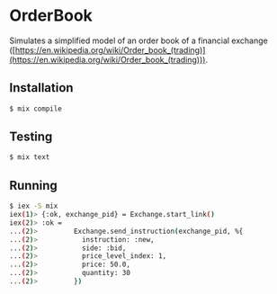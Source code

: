 # OrderBook

Simulates a simplified model of an order book of a financial exchange ([https://en.wikipedia.org/wiki/Order_book_(trading)](https://en.wikipedia.org/wiki/Order_book_(trading))).

## Installation

~~~bash
$ mix compile
~~~

## Testing

~~~bash
$ mix text
~~~

## Running

~~~bash
$ iex -S mix
iex(1)> {:ok, exchange_pid} = Exchange.start_link()
iex(2)> :ok =
...(2)>         Exchange.send_instruction(exchange_pid, %{
...(2)>           instruction: :new,
...(2)>           side: :bid,
...(2)>           price_level_index: 1,
...(2)>           price: 50.0,
...(2)>           quantity: 30
...(2)>         }) 
~~~